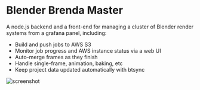 Blender Brenda Master
=====================
A node.js backend and a front-end for managing a cluster of Blender render systems from a grafana panel, including:

 * Build and push jobs to AWS S3
 * Monitor job progress and AWS instance status via a web UI
 * Auto-merge frames as they finish
 * Handle single-frame, animation, baking, etc
 * Keep project data updated automatically with btsync

![screenshot](http://baicoianu.com/~bai/brenda-render-manager.png)
